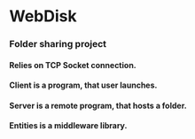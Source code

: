 # WebDisk

### Folder sharing project

#### Relies on TCP Socket connection.

#### Client is a program, that user launches.

#### Server is a remote program, that hosts a folder.

#### Entities is a middleware library.